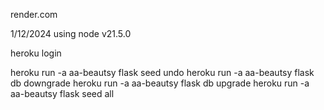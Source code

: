render.com


1/12/2024 using node v21.5.0



heroku login

heroku run -a aa-beautsy flask seed undo
heroku run -a aa-beautsy flask db downgrade
heroku run -a aa-beautsy flask db upgrade
heroku run -a aa-beautsy flask seed all
